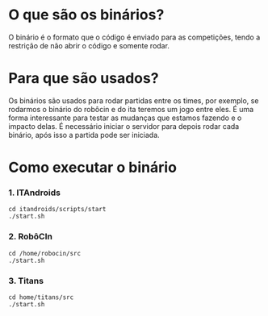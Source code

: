 # O que são os binários?

O binário é o formato que o código é enviado para as competições, tendo a restrição de não abrir o código e somente rodar.

# Para que são usados?

Os binários são usados para rodar partidas entre os times, por exemplo, se rodarmos o binário do robôcin e do ita teremos um jogo entre eles. É uma forma interessante para testar as mudanças que estamos fazendo e o impacto delas.
É necessário iniciar o servidor para depois rodar cada binário, após isso a partida pode ser iniciada.

# Como executar o binário
### 1. ITAndroids
```
cd itandroids/scripts/start
./start.sh
```
### 2. RobôCIn
```
cd /home/robocin/src
./start.sh
```

### 3. Titans

```
cd home/titans/src
./start.sh
```
